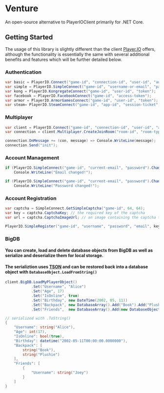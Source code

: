# Venture
An open-source alternative to PlayerIOClient primarily for .NET Core.

## Getting Started
The usage of this library is slightly different than the client [Player.IO](https://playerio.com) offers,
although the functionality is essentially the same with several additional benefits and features which will be further detailed below.

### Authentication
```csharp
var basic = PlayerIO.Connect("game-id", "connection-id", "user-id", "auth");
var simple = PlayerIO.SimpleConnect("game-id", "username-or-email", "password");
var kong = PlayerIO.KongregateConnect("game-id", "user-id", "token");
var facebook = PlayerIO.FacebookConnect("game-id", "access-token");
var armor = PlayerIO.ArmorGamesConnect("game-id", "user-id", "token");
var steam= PlayerIO.SteamConnect("game-id", "app-id", "session-ticket");
```

### Multiplayer
```csharp
var client = PlayerIO.Connect("game-id", "connection-id", "user-id", "auth").Connect();
var connection = client.Multiplayer.CreateJoinRoom("room-id", "room-type");

connection.OnMessage += (con, message) => Console.WriteLine(message);
connection.Send("init");
``` 

### Account Management
```csharp
if (PlayerIO.SimpleConnect("game-id", "current-email", "password").ChangeEmail("new-email"))
    Console.WriteLine("Email changed!");

if (PlayerIO.SimpleConnect("game-id", "current-email", "password").ChangePassword("new-password"))
    Console.WriteLine("Password changed!");
```

### Account Registration
```csharp
var captcha = SimpleConnect.GetSimpleCaptcha("game-id", 64, 64);
var key = captcha.CaptchaKey; // the required key of the captcha
var url = captcha.CaptchaImageUrl; // an image containing the captcha text

PlayerIO.SimpleRegister("game-id", "username", "password", "email", key, "captcha-text");
```

### BigDB

#### You can create, load and delete database objects from BigDB as well as serialize and deserialize them for local storage.
#### The serializtion uses [TSON](https://githb.com/atillabyte/tson) and can be restored back into a database object with `DatabaseObject.LoadFromString()`
```csharp
client.BigDB.LoadMyPlayerObject()
            .Set("Username", "Alice")
            .Set("Age", 17)
            .Set("IsOnline", true)
            .Set("Birthday", new DateTime(2002, 05, 11))
            .Set("Backpack", new DatabaseArray().Add("Book").Add("Plushie"))
            .Set("Friends",  new DatabaseArray().Add(new DatabaseObject().Set("Username", "Joey"))).Save();
```
```csharp
// serialized with .ToString()
{
    "Username": string("Alice"),
    "Age": int(17),
    "IsOnline": bool(true),
    "Birthday": datetime("2002-05-11T00:00:00.0000000"),
    "Backpack": [
        string("Book"),
        string("Plushie")
    ],
    "Friends": [
        {
            "Username": string("Joey")
        }
    ]
}
```

